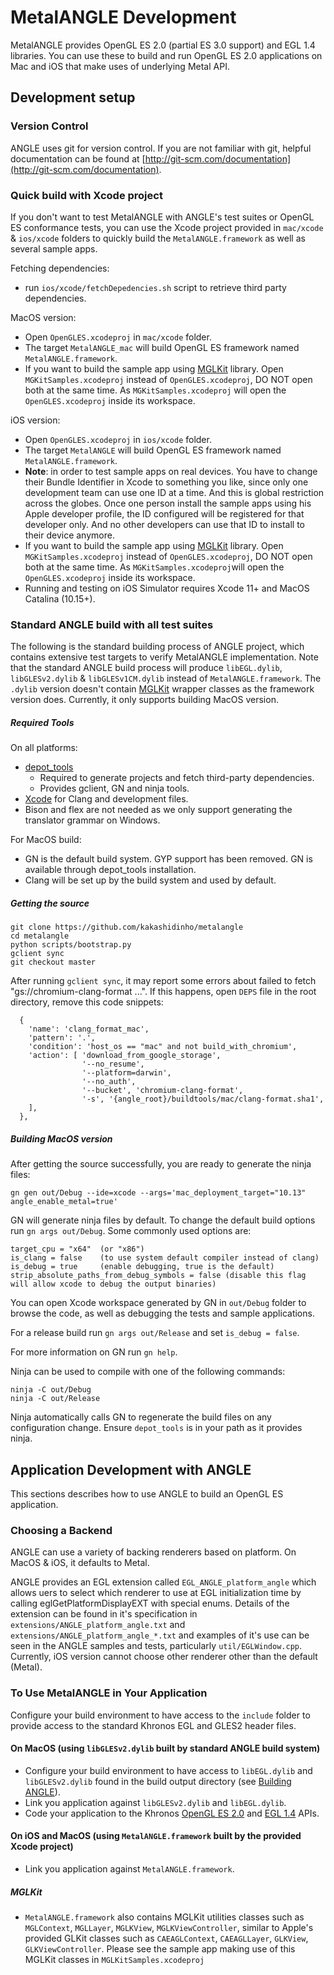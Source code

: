 # MetalANGLE Development

MetalANGLE provides OpenGL ES 2.0 (partial ES 3.0 support) and EGL 1.4 libraries.  You can use these
to build and run OpenGL ES 2.0 applications on Mac and iOS that make uses of underlying Metal API.

## Development setup

### Version Control
ANGLE uses git for version control. If you are not familiar with git, helpful documentation can be
found at [http://git-scm.com/documentation](http://git-scm.com/documentation).

### Quick build with Xcode project
If you don't want to test MetalANGLE with ANGLE's test suites or OpenGL ES conformance tests, you
can use the Xcode project provided in `mac/xcode` & `ios/xcode` folders to quickly build the
`MetalANGLE.framework` as well as several sample apps.

Fetching dependencies:

- run `ios/xcode/fetchDepedencies.sh` script to retrieve third party dependencies.

MacOS version:

- Open `OpenGLES.xcodeproj` in `mac/xcode` folder.
- The target `MetalANGLE_mac` will build OpenGL ES framework named `MetalANGLE.framework`.
- If you want to build the sample app using [MGLKit](#MGLKit) library. Open `MGKitSamples.xcodeproj`
  instead of `OpenGLES.xcodeproj`, DO NOT open both at the same time. As `MGKitSamples.xcodeproj`
  will open the `OpenGLES.xcodeproj` inside its workspace.

iOS version:

- Open `OpenGLES.xcodeproj` in `ios/xcode` folder.
- The target `MetalANGLE` will build OpenGL ES framework named `MetalANGLE.framework`.
- __Note__: in order to test sample apps on real devices. You have to change their Bundle Identifier
  in Xcode to something you like, since only one development team can use one ID at a time. And this
  is global restriction across the globes. Once one person install the sample apps using his Apple
  developer profile, the ID configured will be registered for that developer only. And no other
  developers can use that ID to install to their device anymore.
- If you want to build the sample app using [MGLKit](#MGLKit) library. Open `MGKitSamples.xcodeproj`
  instead of `OpenGLES.xcodeproj`, DO NOT open both at the same time. As
  `MGKitSamples.xcodeproj`will open the `OpenGLES.xcodeproj` inside its workspace.
- Running and testing on iOS Simulator requires Xcode 11+ and MacOS Catalina (10.15+).


### Standard ANGLE build with all test suites
The following is the standard building process of ANGLE project, which contains extensive test
targets to verify MetalANGLE implementation. Note that the standard ANGLE build process will produce
`libEGL.dylib`, `libGLESv2.dylib` & `libGLESv1CM.dylib` instead of `MetalANGLE.framework`. The
`.dylib` version doesn't contain [MGLKit](#MGLKit) wrapper classes as the framework version does.
Currently, it only supports building MacOS version.

##### Required Tools

On all platforms:

 * [depot_tools](http://dev.chromium.org/developers/how-tos/install-depot-tools)
   * Required to generate projects and fetch third-party dependencies.
   * Provides gclient, GN and ninja tools.
 * [Xcode](https://developer.apple.com/xcode/) for Clang and development files.
 * Bison and flex are not needed as we only support generating the translator grammar on Windows.

For MacOS build:

 * GN is the default build system.  GYP support has been removed. GN is available through
   depot_tools installation.
 * Clang will be set up by the build system and used by default.

##### Getting the source

```
git clone https://github.com/kakashidinho/metalangle
cd metalangle
python scripts/bootstrap.py
gclient sync
git checkout master
```

After running `gclient sync`, it may report some errors about failed to fetch
"gs://chromium-clang-format ...". If this happens, open `DEPS` file in the root directory, remove
this code snippets:
```
  {
    'name': 'clang_format_mac',
    'pattern': '.',
    'condition': 'host_os == "mac" and not build_with_chromium',
    'action': [ 'download_from_google_storage',
                '--no_resume',
                '--platform=darwin',
                '--no_auth',
                '--bucket', 'chromium-clang-format',
                '-s', '{angle_root}/buildtools/mac/clang-format.sha1',
    ],
  },
```

##### Building MacOS version

After getting the source successfully, you are ready to generate the ninja files:
```
gn gen out/Debug --ide=xcode --args='mac_deployment_target="10.13" angle_enable_metal=true'
```

GN will generate ninja files by default.  To change the default build options run `gn args
out/Debug`.  Some commonly used options are:
```
target_cpu = "x64"  (or "x86")
is_clang = false    (to use system default compiler instead of clang)
is_debug = true     (enable debugging, true is the default)
strip_absolute_paths_from_debug_symbols = false (disable this flag will allow xcode to debug the output binaries)
```
You can open Xcode workspace generated by GN in `out/Debug` folder to browse the code, as well as
debugging the tests and sample applications.

For a release build run `gn args out/Release` and set `is_debug = false`.

For more information on GN run `gn help`.

Ninja can be used to compile with one of the following commands:
```
ninja -C out/Debug
ninja -C out/Release
```
Ninja automatically calls GN to regenerate the build files on any configuration change. Ensure
`depot_tools` is in your path as it provides ninja.

## Application Development with ANGLE
This sections describes how to use ANGLE to build an OpenGL ES application.

### Choosing a Backend
ANGLE can use a variety of backing renderers based on platform.  On MacOS & iOS, it defaults to
Metal.

ANGLE provides an EGL extension called `EGL_ANGLE_platform_angle` which allows uers to select which
renderer to use at EGL initialization time by calling eglGetPlatformDisplayEXT with special enums.
Details of the extension can be found in it's specification in `extensions/ANGLE_platform_angle.txt`
and `extensions/ANGLE_platform_angle_*.txt` and examples of it's use can be seen in the ANGLE
samples and tests, particularly `util/EGLWindow.cpp`. Currently, iOS version cannot choose other
renderer other than the default (Metal).

### To Use MetalANGLE in Your Application

Configure your build environment to have access to the `include` folder to provide access to the
standard Khronos EGL and GLES2 header files.

#### On MacOS (using `libGLESv2.dylib` built by standard ANGLE build system)

 - Configure your build environment to have access to `libEGL.dylib` and `libGLESv2.dylib` found in
   the build output directory (see [Building ANGLE](#Building-MacOS-version)).
 - Link you application against `libGLESv2.dylib` and `libEGL.dylib`.
 - Code your application to the Khronos [OpenGL ES 2.0](http://www.khronos.org/registry/gles/) and
   [EGL 1.4](http://www.khronos.org/registry/egl/) APIs.

#### On iOS and MacOS (using `MetalANGLE.framework` built by the provided Xcode project)

 - Link you application against `MetalANGLE.framework`.

##### MGLKit
 - `MetalANGLE.framework` also contains MGLKit utilities classes such as `MGLContext`, `MGLLayer`,
   `MGLKView`, `MGLKViewController`, similar to Apple's provided GLKit classes such as
   `CAEAGLContext`, `CAEAGLLayer`, `GLKView`, `GLKViewController`. Please see the sample app making
   use of this MGLKit classes in `MGLKitSamples.xcodeproj`
